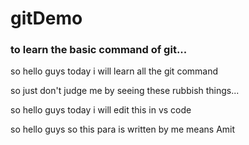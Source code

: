# gitDemo
<h3>to learn the basic command of git... </h3>
<p> so hello guys today i will learn all the git command </p>
<p> so just don't judge me by seeing these rubbish things... </p>
<p> so hello guys today i will edit this in vs code </p>
<p> so hello guys so this para is written by me means Amit </p>